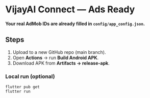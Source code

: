 # VijayAI Connect — Ads Ready

**Your real AdMob IDs are already filled in `config/app_config.json`.**

## Steps
1. Upload to a new GitHub repo (main branch).
2. Open **Actions** → run **Build Android APK**.
3. Download APK from **Artifacts → release-apk**.

### Local run (optional)
```
flutter pub get
flutter run
```